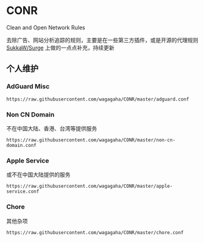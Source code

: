 # CONR

Clean and Open Network Rules

去除广告、网站分析追踪的规则，主要是在一些第三方插件，或是开源的代理规则 [SukkaW/Surge](https://github.com/SukkaW/Surge) 上做的一点点补充，持续更新

## 个人维护
### AdGuard Misc

```
https://raw.githubusercontent.com/wagagaha/CONR/master/adguard.conf
```

### Non CN Domain
不在中国大陆、香港、台湾等提供服务

```
https://raw.githubusercontent.com/wagagaha/CONR/master/non-cn-domain.conf
```
### Apple Service

或不在中国大陆提供的服务

```
https://raw.githubusercontent.com/wagagaha/CONR/master/apple-service.conf
```

### Chore

其他杂项

```
https://raw.githubusercontent.com/wagagaha/CONR/master/chore.conf
```


